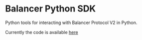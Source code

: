 # Balancer Python SDK

Python tools for interacting with Balancer Protocol V2 in Python.

Currently the code is available [here](https://github.com/balancer-labs/balpy)